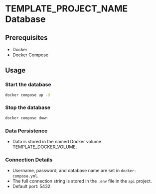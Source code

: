 # TEMPLATE_PROJECT_NAME Database

## Prerequisites

- Docker
- Docker Compose

## Usage

### Start the database

```sh
docker compose up -d
```

### Stop the database

```sh
docker compose down
```

### Data Persistence

- Data is stored in the named Docker volume TEMPLATE_DOCKER_VOLUME.

### Connection Details

- Username, password, and database name are set in `docker-compose.yml`.
- The full connection string is stored in the `.env` file in the `api` project.
- Default port: 5432
